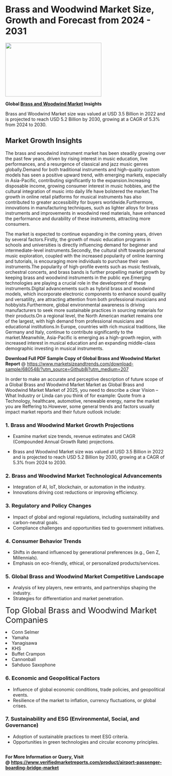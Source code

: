 <H1>Brass and Woodwind Market Size, Growth and Forecast from 2024 - 2031</H1><img class="aligncenter size-medium wp-image-584254" src="https://thirdeyenews.in/wp-content/uploads/2024/09/Global-Market-Research-300x168.jpeg" alt="" width="300" height="168" /><p><strong>Global&nbsp;<a href="https://www.marketsizeandtrends.com/download-sample/680548/?utm_source=Github8j?utm_medium=207">Brass and Woodwind Market</a> Insights</strong></p><p>Brass and Woodwind Market size was valued at USD 3.5 Billion in 2022 and is projected to reach USD 5.2 Billion by 2030, growing at a CAGR of 5.3% from 2024 to 2030.</p><p><h2>Market Growth Insights</h2> <p>The brass and woodwind instrument market has been steadily growing over the past few years, driven by rising interest in music education, live performances, and a resurgence of classical and jazz music genres globally.Demand for both traditional instruments and high-quality custom models has seen a positive upward trend, with emerging markets, especially in Asia-Pacific, contributing significantly to the expansion.Increasing disposable income, growing consumer interest in music hobbies, and the cultural integration of music into daily life have bolstered the market.The growth in online retail platforms for musical instruments has also contributed to greater accessibility for buyers worldwide.Furthermore, innovations in manufacturing techniques, such as lighter alloys for brass instruments and improvements in woodwind reed materials, have enhanced the performance and durability of these instruments, attracting more consumers. </p> <p>The market is expected to continue expanding in the coming years, driven by several factors.Firstly, the growth of music education programs in schools and universities is directly influencing demand for beginner and intermediate-level instruments.Secondly, the cultural shift towards personal music exploration, coupled with the increased popularity of online learning and tutorials, is encouraging more individuals to purchase their own instruments.The popularity of high-profile events such as music festivals, orchestral concerts, and brass bands is further propelling market growth by keeping brass and woodwind instruments in the public eye.Emerging technologies are playing a crucial role in the development of these instruments.Digital advancements such as hybrid brass and woodwind models, which incorporate electronic components to enhance sound quality and versatility, are attracting attention from both professional musicians and hobbyists.Furthermore, global environmental awareness is driving manufacturers to seek more sustainable practices in sourcing materials for their products.On a regional level, the North American market remains one of the largest, with high demand from professional musicians and educational institutions.In Europe, countries with rich musical traditions, like Germany and Italy, continue to contribute significantly to the market.Meanwhile, Asia-Pacific is emerging as a high-growth region, with increased interest in musical education and an expanding middle-class demographic investing in musical instruments.</p><p><span class=""><strong>Download Full PDF Sample Copy of Global Brass and Woodwind Market Report</strong> @ <a href="https://www.marketsizeandtrends.com/download-sample/680548/?utm_source=Github8j?utm_medium=207" target="_blank">https://www.marketsizeandtrends.com/download-sample/680548/?utm_source=Github8j?utm_medium=207</a></span></p><p>In order to make an accurate and perceptive description of future scope of a Global&nbsp;Brass and Woodwind Market Market as Global&nbsp;Brass and Woodwind Market Market of 2025, you need to describe a clear Vision &ndash; What Industry or Linda can you think of for example: Quote from a Technology, healthcare, automotive, renewable energy, name the market you are Reffering to.However, some general trends and factors usually impact market reports and their future outlook include:</p><h3>1.&nbsp;<strong>Brass and Woodwind Market Growth Projections</strong></h3><ul><li>Examine market size trends, revenue estimates and CAGR (Compounded Annual Growth Rate) projections.</li><li><p>Brass and Woodwind Market size was valued at USD 3.5 Billion in 2022 and is projected to reach USD 5.2 Billion by 2030, growing at a CAGR of 5.3% from 2024 to 2030.</p></li></ul><h3>2.&nbsp;<strong>Brass and Woodwind Market Technological Advancements</strong></h3><ul><li>Integration of AI, IoT, blockchain, or automation in the industry.</li><li>Innovations driving cost reductions or improving efficiency.</li></ul><h3>3.&nbsp;<strong>Regulatory and Policy Changes</strong></h3><ul><li>Impact of global and regional regulations, including sustainability and carbon-neutral goals.</li><li>Compliance challenges and opportunities tied to government initiatives.</li></ul><h3>4.&nbsp;<strong>Consumer Behavior Trends</strong></h3><ul><li>Shifts in demand influenced by generational preferences (e.g., Gen Z, Millennials).</li><li>Emphasis on eco-friendly, ethical, or personalized products/services.</li></ul><h3>5.&nbsp;<strong>Global Brass and Woodwind Market Competitive Landscape</strong></h3><ul><li>Analysis of key players, new entrants, and partnerships shaping the industry.</li><li>Strategies for differentiation and market penetration.</li></ul><p data-pm-slice="1 1 []"><span style="color: inherit; font-family: inherit; font-size: 25px;">Top Global Brass and Woodwind Market Companies</span></p><div class="" data-test-id=""><p><li>Conn Selmer</li><li> Yamaha</li><li> Yanagisawa</li><li> KHS</li><li> Buffet Crampon</li><li> Cannonball</li><li> Sahduoo Saxophone</li></p></div><h3>6.&nbsp;<strong>Economic and Geopolitical Factors</strong></h3><ul><li>Influence of global economic conditions, trade policies, and geopolitical events.</li><li>Resilience of the market to inflation, currency fluctuations, or global crises.</li></ul><h3>7.&nbsp;<strong>Sustainability and ESG (Environmental, Social, and Governance)</strong></h3><ul><li>Adoption of sustainable practices to meet ESG criteria.</li><li>Opportunities in green technologies and circular economy principles.</li></ul><h2><strong style="font-size: 14px;">For More Information or Query, Visit @&nbsp;</strong><a style="background-color: #ffffff; font-size: 14px;" href="https://www.marketsizeandtrends.com/report/brass-and-woodwind-market/" target="_blank">https://www.verifiedmarketreports.com/product/airport-passenger-boarding-bridge-market</a></h2>